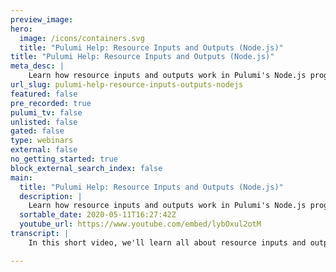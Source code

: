 ```yaml
---
preview_image:
hero:
  image: /icons/containers.svg
  title: "Pulumi Help: Resource Inputs and Outputs (Node.js)"
title: "Pulumi Help: Resource Inputs and Outputs (Node.js)"
meta_desc: |
    Learn how resource inputs and outputs work in Pulumi's Node.js programming model (JavaScript and TypeScript).
url_slug: pulumi-help-resource-inputs-outputs-nodejs
featured: false
pre_recorded: true
pulumi_tv: false
unlisted: false
gated: false
type: webinars
external: false
no_getting_started: true
block_external_search_index: false
main:
  title: "Pulumi Help: Resource Inputs and Outputs (Node.js)"
  description: |
    Learn how resource inputs and outputs work in Pulumi's Node.js programming model (JavaScript and TypeScript).
  sortable_date: 2020-05-11T16:27:42Z
  youtube_url: https://www.youtube.com/embed/lybOxul2otM
transcript: |
    In this short video, we'll learn all about resource inputs and outputs. We'll learn what they are, why we have them and how we use them. When creating a resource, you pass arguments to its constructor. These are called inputs. They can be one of three things concrete values like strings, numbers, bullins, arrays or other structures, asynchronous values such as promises or outputs from other resources. After creating a resource, we can access any of its properties. These are called its outputs. Outputs are resolved to values once they're known. But because of previews, they might not always be known at run time. As we'll see, this can cause some challenges when we're dealing with them to illustrate these concepts. Let's look at a very basic resource here. We have a load balancer as input. It takes a target and a port and its outputs include an address and also a port. Notice that the address can't be known in advance, it will only be known once the load balancer is created. Whereas the port can be indeed the output port will match the input port for this particular resource, meaning that it may be available during previews. Now let's see this in action. Before diving into some code first, we create a virtual machine that has an IP address as its output. Next, we'll create a load balancer just like the one we saw which has a target and port as its inputs. We'll pass the virtual machines IP address as the target because we want the load balancer to point at it. And then we'll simply pass the number 80 as the input port. The outputs of the resulting load balancer will then be available the generated host name and the port which itself will also be 80 note that this captures a dependency. So the load balancer knows that it's now dependent on the virtual machine because the target points at the virtual machine's IP address something to be aware of is that when you're running Pulumi up, you may encounter outputs. For example, in this case, we're creating the virtual machine and load balancer that we were just discussing. And if we click details, we'll see that the target is listed as an output of string. That's because during the preview, its value isn't known. Notably in this particular case, the port is known as a because it was a concrete value, but it's possible that the port could come from another resources output or something that was computed. In which case it might show as output of number. Now let's dive into some code here. We've created a virtual machine resource keeping with our running example, it's important to remember, you can't access the values of outputs directly, they might not be known. So for example, trying to print the value to the console won't work. In fact, you'll get an error. Instead, the most common way of interacting with an output is to simply pass it to another resource as that resource is inputs. In this case, we've allocated the virtual machine and we're passing the IP address as its target as the diagram earlier depicted. Another thing we can easily do with outputs is simply export them when we export an output. Pulumi captures that value and makes it easily available on the stack. This includes at the command line in the Pulumi console. And even if you want one stack to depend on another, those are some easy cases. Now let's look at some harder ones. Imagine we want to interact with the concrete value of an output. For example, here we want to parse out the subdomain of the computed load balancers hosting. Normally it would just be a string and we could call functions like subs string and index of on it directly. But in this case, we can't, it's an output. That's where the apply function comes in. Apply, takes a callback that is given access to the concrete value. Pulumi will invoke the callback at the right time when it knows the concrete value because that value may never be known at preview time. Apply returns another output and that output can be treated just like any other. For example, we can export it apply can be used any time we need to gain access to the concrete value of an output. That includes for example, printing its value to the console, be careful when doing side effects like printing to the console. However, because the value of an output might not be known. For example, during a preview, your apply might never execute. This is particularly dangerous when doing things like allocating resources inside of an apply because the resource may not show up during a preview. Those are the basics before wrapping up. Let's look at some convenient helper methods. Pulumi offers for dealing with outputs always remember if one of these cases don't work for you apply is the most general purpose thing you can use that will always work in most cases apply is used simply to access basic properties of the underlying value. If all you want to do is call a method on the string or number or whatever the underlying value is. Pulumi offers a convenient way of accessing the members directly even though it's an output. For example, in this case, we're simply calling the function to upper case a string without having to use. Apply. In certain cases, we may want to use the concrete values multiple outputs. For example, here we're concatenating the load balancer host name and port to create a complete URL. Although we can accomplish this by nesting multiple applies. The plumy all function makes this easier. The all function takes multiple outputs and returns a single output which can be used in the usual ways. For example, calling apply. It turns out string concatenation is so commonplace that Pulumi offers a helper for this too. The interpolate function allows you to reference outputs without having to call apply or all on any of them. Finally, if you ever find yourself in a situation where you need to create an output from a raw value. Pulumi offers functions to do that too. This video has shown all of the ins and outs of resource inputs and outputs. What are they? Why do we have them and how do we use them?

---
```


